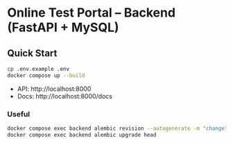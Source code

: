 # Online Test Portal – Backend (FastAPI + MySQL)

## Quick Start
```bash
cp .env.example .env
docker compose up --build
```
- API: http://localhost:8000
- Docs: http://localhost:8000/docs

### Useful
```bash
docker compose exec backend alembic revision --autogenerate -m "change"
docker compose exec backend alembic upgrade head
```
